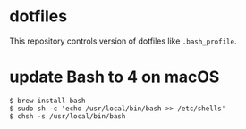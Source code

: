 # dotfiles

This repository controls version of dotfiles like `.bash_profile`.

# update Bash to 4 on macOS

```
$ brew install bash
$ sudo sh -c 'echo /usr/local/bin/bash >> /etc/shells'
$ chsh -s /usr/local/bin/bash
```

